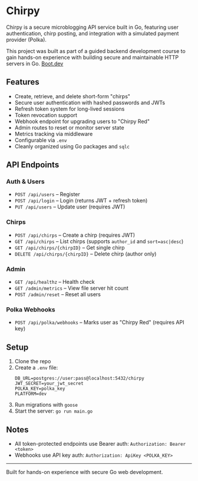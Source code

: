 # Chirpy

Chirpy is a secure microblogging API service built in Go, featuring user authentication, chirp posting, and integration with a simulated payment provider (Polka). 

This project was built as part of a guided backend development course to gain hands-on experience with building secure and maintainable HTTP servers in Go. [Boot.dev](https://www.boot.dev/) 

## Features

- Create, retrieve, and delete short-form "chirps"
- Secure user authentication with hashed passwords and JWTs
- Refresh token system for long-lived sessions
- Token revocation support
- Webhook endpoint for upgrading users to "Chirpy Red"
- Admin routes to reset or monitor server state
- Metrics tracking via middleware
- Configurable via `.env`
- Cleanly organized using Go packages and `sqlc`

## API Endpoints

### Auth & Users
- `POST /api/users` – Register
- `POST /api/login` – Login (returns JWT + refresh token)
- `PUT /api/users` – Update user (requires JWT)

### Chirps
- `POST /api/chirps` – Create a chirp (requires JWT)
- `GET /api/chirps` – List chirps (supports `author_id` and `sort=asc|desc`)
- `GET /api/chirps/{chirpID}` – Get single chirp
- `DELETE /api/chirps/{chirpID}` – Delete chirp (author only)

### Admin
- `GET /api/healthz` – Health check
- `GET /admin/metrics` – View file server hit count
- `POST /admin/reset` – Reset all users

### Polka Webhooks
- `POST /api/polka/webhooks` – Marks user as "Chirpy Red" (requires API key)

## Setup

1. Clone the repo
2. Create a `.env` file:
   ```dotenv
   DB_URL=postgres://user:pass@localhost:5432/chirpy
   JWT_SECRET=your_jwt_secret
   POLKA_KEY=polka_key
   PLATFORM=dev
   ```
3. Run migrations with `goose`
4. Start the server: `go run main.go`

## Notes
- All token-protected endpoints use Bearer auth: `Authorization: Bearer <token>`
- Webhooks use API key auth: `Authorization: ApiKey <POLKA_KEY>`

---

Built for hands-on experience with secure Go web development.


